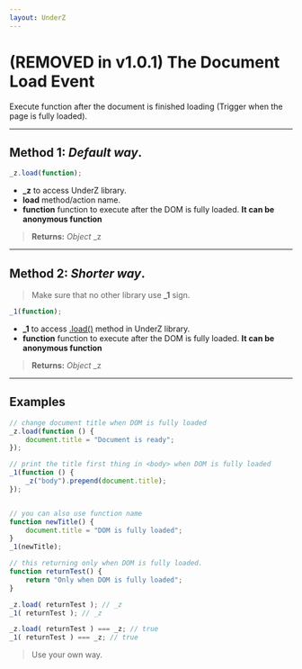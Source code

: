 ```yaml
---
layout: UnderZ
---
```

# (REMOVED in v1.0.1) The Document Load Event
Execute function after the document is finished loading (Trigger when the page is fully loaded).


***


## Method 1: _Default way_.

```js
_z.load(function);
```
* **_z** to access UnderZ library.
* **load** method/action name.
* **function** function to execute after the DOM is fully loaded. **It can be anonymous function**

> **Returns:** _Object_ \_z

***

## Method 2: _Shorter way_.
> Make sure that no other library use **_1** sign.

```js
_1(function);
```
* **_1** to access [.load()](http://underz.decodercan.com/UnderZ/-load()#method-1-default-way) method in UnderZ library.
* **function** function to execute after the DOM is fully loaded. **It can be anonymous function**

> **Returns:** _Object_ \_z


***


## Examples

```js
// change document title when DOM is fully loaded
_z.load(function () {
	document.title = "Document is ready";
});

// print the title first thing in <body> when DOM is fully loaded
_1(function () {
	_z("body").prepend(document.title);
});


// you can also use function name
function newTitle() {
	document.title = "DOM is fully loaded";
}
_1(newTitle);

// this returning only when DOM is fully loaded.
function returnTest() {
	return "Only when DOM is fully loaded";
}

_z.load( returnTest ); // _z
_1( returnTest ); // _z

_z.load( returnTest ) === _z; // true
_1( returnTest ) === _z; // true
```

> Use your own way.
